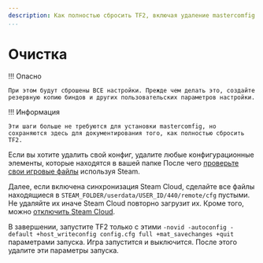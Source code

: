 ```yaml
---
description: Как полностью сбросить TF2, включая удаление mastercomfig или других конфигов.
...
```


# Очистка

!!! Опасно

    При этом будут сброшены ВСЕ настройки. Прежде чем делать это, создайте резервную копию биндов и других пользовательских параметров настройки.

!!! Информация

    Эти шаги больше не требуются для установки mastercomfig, но сохраняются здесь для документирования того, как полностью сбросить TF2.

Если вы хотите удалить свой конфиг, удалите любые
конфигурационные элементы, которые находятся в вашей папке
После чего [проверьте свои игровые файлы](https://help.steampowered.com/ru/faqs/view/0C48-FCBD-DA71-93EB)
используя Steam.

Далее, если включена синхронизация Steam Cloud, сделайте все файлы находящиеся в
`STEAM_FOLDER/userdata/USER_ID/440/remote/cfg` пустыми. Не удаляйте их
иначе Steam Cloud повторно загрузит их. Кроме того, можно
[отключить Steam Cloud](https://help.steampowered.com/ru/faqs/view/68D2-35AB-09A9-7678#enabling).

В завершении, запустите TF2 только с этими
`-novid -autoconfig -default +host_writeconfig config.cfg full +mat_savechanges +quit` параметрами
запуска. Игра запустится и выключится. После этого удалите эти параметры запуска.
